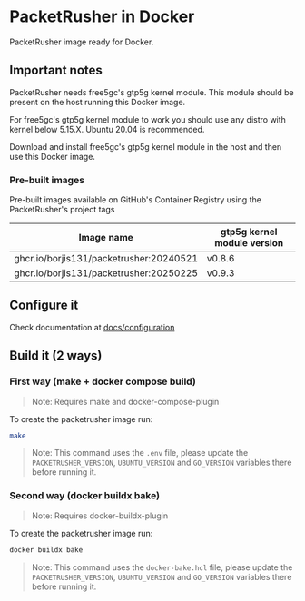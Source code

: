 # PacketRusher in Docker

PacketRusher image ready for Docker.

## Important notes

PacketRusher needs free5gc's gtp5g kernel module. This module should be present on the host running this Docker image.

For free5gc's gtp5g kernel module to work you should use any distro with kernel below 5.15.X. Ubuntu 20.04 is recommended.

Download and install free5gc's gtp5g kernel module in the host and then use this Docker image.

### Pre-built images

Pre-built images available on GitHub's Container Registry using the PacketRusher's project tags

| Image name                                | gtp5g kernel module version |
| ---                                       | ---                         |
| ghcr.io/borjis131/packetrusher:20240521   | v0.8.6                      |
| ghcr.io/borjis131/packetrusher:20250225   | v0.9.3                      |

## Configure it

Check documentation at [docs/configuration](docs/configuration.md)

## Build it (2 ways)

### First way (make + docker compose build)

>Note: Requires make and docker-compose-plugin

To create the packetrusher image run:
```bash
make
```

>Note: This command uses the `.env` file, please update the `PACKETRUSHER_VERSION`, `UBUNTU_VERSION` and `GO_VERSION` variables there before running it.

### Second way (docker buildx bake)

>Note: Requires docker-buildx-plugin

To create the packetrusher image run:
```bash
docker buildx bake
```

>Note: This command uses the `docker-bake.hcl` file, please update the `PACKETRUSHER_VERSION`, `UBUNTU_VERSION` and `GO_VERSION` variables there before running it.

